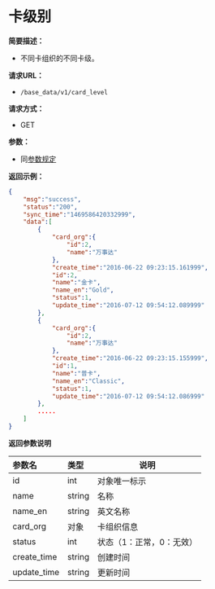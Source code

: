 # 卡级别

**简要描述：**

- 不同卡组织的不同卡级。

**请求URL：**
- `/base_data/v1/card_level`

**请求方式：**
- GET

**参数：**
- 同[参数规定](http://doc.liexiong.cc/#/%E6%8E%A5%E5%8F%A3%E8%A7%84%E5%88%99/%E5%8F%82%E6%95%B0%E8%A7%84%E5%AE%9A)

**返回示例：**

```json
{
    "msg":"success",
    "status":"200",
    "sync_time":"1469586420332999",
    "data":[
        {
            "card_org":{
                "id":2,
                "name":"万事达"
            },
            "create_time":"2016-06-22 09:23:15.161999",
            "id":2,
            "name":"金卡",
            "name_en":"Gold",
            "status":1,
            "update_time":"2016-07-12 09:54:12.089999"
        },
        {
            "card_org":{
                "id":2,
                "name":"万事达"
            },
            "create_time":"2016-06-22 09:23:15.155999",
            "id":1,
            "name":"普卡",
            "name_en":"Classic",
            "status":1,
            "update_time":"2016-07-12 09:54:12.086999"
        },
        .....
    ]
}
```

 **返回参数说明** 

|参数名|类型|说明|
|:-----  |:-----|-----                           |
|id |int   |对象唯一标示  |
|name |string   |名称  |
|name_en |string   |英文名称  |
|card_org |对象   |卡组织信息  |
|status|int|状态（1：正常，0：无效）|
|create_time|string|创建时间|
|update_time|string|更新时间|
